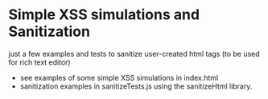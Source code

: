 # Simple XSS simulations and Sanitization

just a few examples and tests to sanitize user-created html tags (to be used for rich text editor)

- see examples of some simple XSS simulations in index.html
- sanitization examples in sanitizeTests.js using the sanitizeHtml library.
